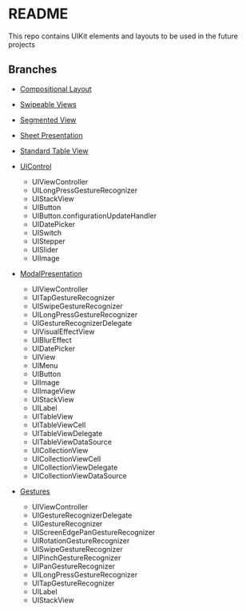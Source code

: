 # README
This repo contains UIKit elements and layouts to be used in the future projects

## Branches
- [Compositional Layout](https://github.com/uckmhnds/Layouts/tree/CompositionalLayout)
- [Swipeable Views](https://github.com/uckmhnds/Layouts/tree/SwipeableViews)
- [Segmented View](https://github.com/uckmhnds/Layouts/tree/SegmentedView)
- [Sheet Presentation](https://github.com/uckmhnds/Layouts/tree/SheetPresentation)
- [Standard Table View](https://github.com/uckmhnds/Layouts/tree/StandardTableView)
- [UIControl](https://github.com/uckmhnds/Layouts/tree/UIControl)
    - UIViewController
    - UILongPressGestureRecognizer
    - UIStackView
    - UIButton
    - UIButton.configurationUpdateHandler
    - UIDatePicker
    - UISwitch
    - UIStepper
    - UISlider
    - UIImage


- [ModalPresentation](https://github.com/uckmhnds/Layouts/tree/ModalPresentation)
    - UIViewController
    - UITapGestureRecognizer
    - UISwipeGestureRecognizer
    - UILongPressGestureRecognizer
    - UIGestureRecognizerDelegate
    - UIVisualEffectView
    - UIBlurEffect
    - UIDatePicker
    - UIView
    - UIMenu
    - UIButton
    - UIImage
    - UIImageView
    - UIStackView
    - UILabel
    - UITableView
    - UITableViewCell
    - UITableViewDelegate
    - UITableViewDataSource
    - UICollectionView
    - UICollectionViewCell
    - UICollectionViewDelegate
    - UICollectionViewDataSource


- [Gestures](https://github.com/uckmhnds/Layouts/tree/Gestures)
    - UIViewController
    - UIGestureRecognizerDelegate
    - UIGestureRecognizer
    - UIScreenEdgePanGestureRecognizer
    - UIRotationGestureRecognizer
    - UISwipeGestureRecognizer
    - UIPinchGestureRecognizer
    - UIPanGestureRecognizer
    - UILongPressGestureRecognizer
    - UITapGestureRecognizer
    - UILabel
    - UIStackView
